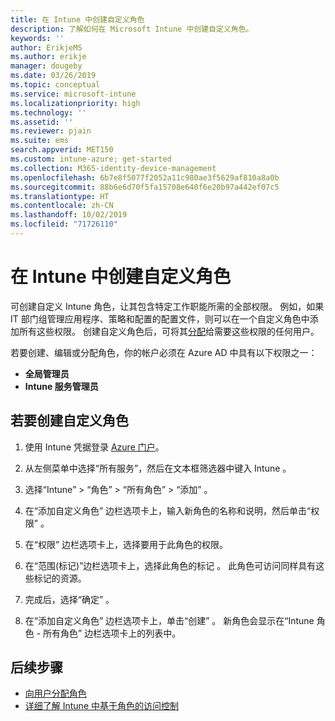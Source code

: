 ```yaml
---
title: 在 Intune 中创建自定义角色
description: 了解如何在 Microsoft Intune 中创建自定义角色。
keywords: ''
author: ErikjeMS
ms.author: erikje
manager: dougeby
ms.date: 03/26/2019
ms.topic: conceptual
ms.service: microsoft-intune
ms.localizationpriority: high
ms.technology: ''
ms.assetid: ''
ms.reviewer: pjain
ms.suite: ems
search.appverid: MET150
ms.custom: intune-azure; get-started
ms.collection: M365-identity-device-management
ms.openlocfilehash: 6b7e8f5077f2052a11c980ae3f5629af810a8a0b
ms.sourcegitcommit: 88b6e6d70f5fa15708e640f6e20b97a442ef07c5
ms.translationtype: HT
ms.contentlocale: zh-CN
ms.lasthandoff: 10/02/2019
ms.locfileid: "71726110"
---
```

# <a name="create-a-custom-role-in-intune"></a>在 Intune 中创建自定义角色

可创建自定义 Intune 角色，让其包含特定工作职能所需的全部权限。 例如，如果 IT 部门组管理应用程序、策略和配置的配置文件，则可以在一个自定义角色中添加所有这些权限。 创建自定义角色后，可将其[分配](assign-role.md)给需要这些权限的任何用户。

若要创建、编辑或分配角色，你的帐户必须在 Azure AD 中具有以下权限之一：
- **全局管理员**
- **Intune 服务管理员**

## <a name="to-create-a-custom-role"></a>若要创建自定义角色

1. 使用 Intune 凭据登录 [Azure 门户](https://portal.azure.com)。

2. 从左侧菜单中选择“所有服务”，然后在文本框筛选器中键入 Intune   。

3. 选择“Intune”   > “角色”   > “所有角色”   > “添加”  。

4. 在“添加自定义角色”  边栏选项卡上，输入新角色的名称和说明，然后单击“权限”  。

5. 在“权限”  边栏选项卡上，选择要用于此角色的权限。

6. 在“范围(标记)”边栏选项卡上，选择此角色的标记  。 此角色可访问同样具有这些标记的资源。

7. 完成后，选择“确定”  。

8. 在“添加自定义角色”  边栏选项卡上，单击“创建”  。 新角色会显示在“Intune 角色 - 所有角色”  边栏选项卡上的列表中。

## <a name="next-steps"></a>后续步骤
- [向用户分配角色](assign-role.md)
- [详细了解 Intune 中基于角色的访问控制](role-based-access-control.md)
